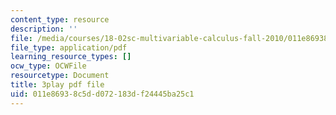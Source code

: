 ```yaml
---
content_type: resource
description: ''
file: /media/courses/18-02sc-multivariable-calculus-fall-2010/011e86938c5dd072183df24445ba25c1_idNIKTaBEaI.pdf
file_type: application/pdf
learning_resource_types: []
ocw_type: OCWFile
resourcetype: Document
title: 3play pdf file
uid: 011e8693-8c5d-d072-183d-f24445ba25c1
---
```

